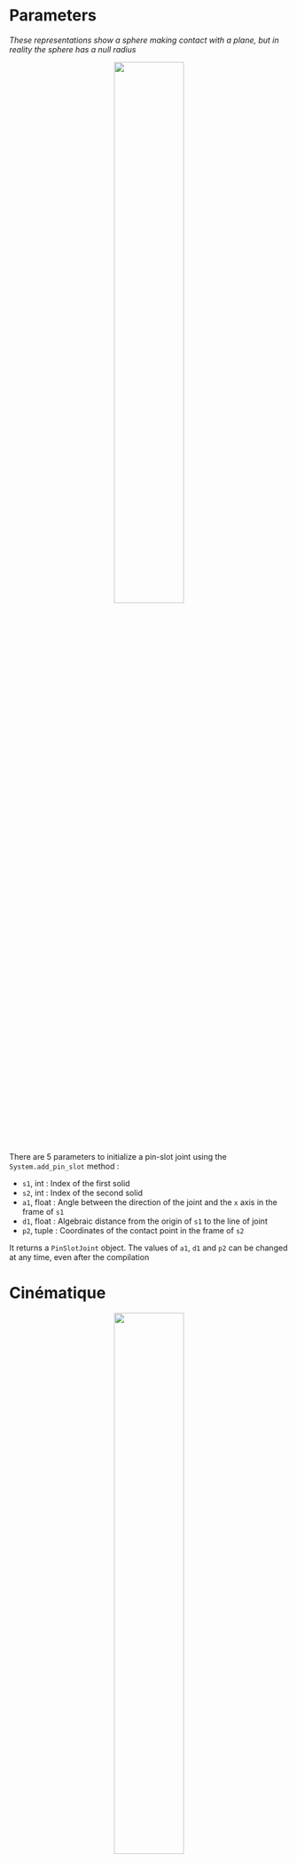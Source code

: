 # Parameters

*These representations show a sphere making contact with a plane, but in reality the sphere has a null radius*

<p align="center">
    <img width="50%" src="https://user-images.githubusercontent.com/93446869/180995202-8aa4efe1-f6f4-4875-af6d-c4638de9d920.svg">
</p>

There are 5 parameters to initialize a pin-slot joint using the `System.add_pin_slot` method :

- `s1`, int : Index of the first solid
- `s2`, int : Index of the second solid
- `a1`, float : Angle between the direction of the joint and the `x` axis in the frame of `s1`
- `d1`, float : Algebraic distance from the origin of `s1` to the line of joint
- `p2`, tuple : Coordinates of the contact point in the frame of `s2`

It returns a `PinSlotJoint` object.
The values of `a1`, `d1` and `p2` can be changed at any time, even after the compilation 

# Cinématique

<p align="center">
    <img width="50%" src="https://user-images.githubusercontent.com/93446869/180994983-7e22c490-3204-499d-95a2-d96de7a14656.svg">
</p>

- `point`, 2darray :Coordinates of the contact point in the global frame
- `angle`, 1darray : Values of the angle between `s1` and `s2`
- `delta`, 1darray : Values of the algebraic distance between the origin of `s1` and the contact point along the direction of the joint

`s1` is the reference: the main angle is positive if `s2` is on the left of `s1` . Piloting the joint sets both `angle` and `delta`.
This joint is a combination of a revolute joint and a prismatic joint

# internal mechanical actions

<p align="center">
    <img width="50%" src="https://user-images.githubusercontent.com/93446869/181915275-bbe2af79-ad1d-4ce4-8bca-cdbdda294592.svg">
</p>

# Inputs

- `set_torque(t)` :  Defines an additional torque `t` apllied by `s2` on `s1` at the joint. `t` can be of type int/float for a constant torque, 1darray for a time dependent torque or fonction (no arguments) for any dependence you want, it has to return one of the previous types.
- `set_tangent(t)` : Defines a force `t` applied by `s2` on `s1` which is tangent to the axis of the joint. `t` can be of type int/float for a constant force, 1darray for a time dependent force or fonction (no arguments) for any dependence you want, it has to return one of the previous types.
For example, functions can depend on geometric/kinematic parameters of the mechanism even if it is not simulated yet.
It can be accessed after a dynamic/static simulation of the mechanism using the `input_tangent` or `input_torque` attribute.


# Outputs

- `normal`, 1darray : Forces applied by `s2` on `s1` perpendicularly to the direction of the joint, on the contact point
- `tangent`, 1darray : For blocked pin-slot joints only (and some related joints). Values of the tangent force `s2` needs to apply on `s1` to make the mechanism move like in the kinematic simulation, or not move if you are simulating statics. 
It is `None` when the joint is not blocked
- `torque`, 1darray : For blocked pin-slot joints only (and some related joints). Values of the torque `s2` needs to apply on `s1` to make the mechanism move like in the kinematic simulation, or not move if you are simulating statics. 
It is `None` when the joint is not blocked